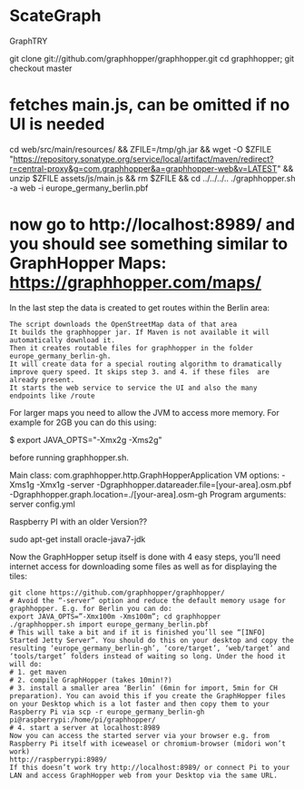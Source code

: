 # ScateGraph
 GraphTRY
 
 
git clone git://github.com/graphhopper/graphhopper.git
cd graphhopper; git checkout master
# fetches main.js, can be omitted if no UI is needed
cd web/src/main/resources/ && ZFILE=/tmp/gh.jar && wget -O $ZFILE "https://repository.sonatype.org/service/local/artifact/maven/redirect?r=central-proxy&g=com.graphhopper&a=graphhopper-web&v=LATEST" && unzip $ZFILE assets/js/main.js && rm $ZFILE && cd ../../../..
./graphhopper.sh -a web -i europe_germany_berlin.pbf
# now go to http://localhost:8989/ and you should see something similar to GraphHopper Maps: https://graphhopper.com/maps/

In the last step the data is created to get routes within the Berlin area:

    The script downloads the OpenStreetMap data of that area
    It builds the graphhopper jar. If Maven is not available it will automatically download it.
    Then it creates routable files for graphhopper in the folder europe_germany_berlin-gh.
    It will create data for a special routing algorithm to dramatically improve query speed. It skips step 3. and 4. if these files  are already present.
    It starts the web service to service the UI and also the many endpoints like /route


For larger maps you need to allow the JVM to access more memory. For example for 2GB you can do this using:

 $ export JAVA_OPTS="-Xmx2g -Xms2g"

before running graphhopper.sh.



Main class: com.graphhopper.http.GraphHopperApplication
VM options: -Xms1g -Xmx1g -server -Dgraphhopper.datareader.file=[your-area].osm.pbf -Dgraphhopper.graph.location=./[your-area].osm-gh
Program arguments: server config.yml


Raspberry PI with an older Version??

sudo apt-get install oracle-java7-jdk

Now the GraphHopper setup itself is done with 4 easy steps, you’ll need internet access for downloading some files as well as for displaying the tiles:

    git clone https://github.com/graphhopper/graphhopper/
    # Avoid the “-server” option and reduce the default memory usage for  graphhopper. E.g. for Berlin you can do:
    export JAVA_OPTS=”-Xmx100m -Xms100m”; cd graphhopper
    ./graphhopper.sh import europe_germany_berlin.pbf
    # This will take a bit and if it is finished you’ll see “[INFO] Started Jetty Server”. You should do this on your desktop and copy the resulting ‘europe_germany_berlin-gh’, ‘core/target’, ‘web/target’ and ‘tools/target’ folders instead of waiting so long. Under the hood it will do:
    # 1. get maven
    # 2. compile GraphHopper (takes 10min!?)
    # 3. install a smaller area ‘Berlin’ (6min for import, 5min for CH preparation). You can avoid this if you create the GraphHopper files on your Desktop which is a lot faster and then copy them to your Raspberry Pi via scp -r europe_germany_berlin-gh pi@raspberrypi:/home/pi/graphhopper/
    # 4. start a server at localhost:8989
    Now you can access the started server via your browser e.g. from Raspberry Pi itself with iceweasel or chromium-browser (midori won’t work)
    http://raspberrypi:8989/
    If this doesn’t work try http://localhost:8989/ or connect Pi to your LAN and access GraphHopper web from your Desktop via the same URL.
